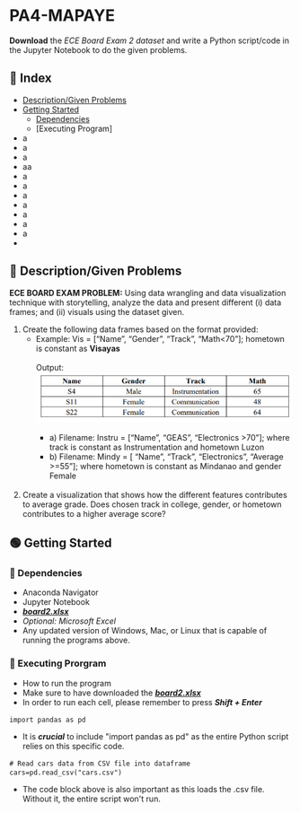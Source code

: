 # PA4-MAPAYE<br>
__Download__ the _ECE Board Exam 2 dataset_ and write a Python script/code in the Jupyter Notebook to do the given problems.

## :ledger: Index

- [Description/Given Problems](#beginner-descriptiongiven-problems)
- [Getting Started](#green_circle-getting-started)
   - [Dependencies](#electric_plug-dependencies)
   - [Executing Program]
- a
- a
- a
- aa
- a
- a
- a
- a
- a
- a
- a
- 

## :beginner: Description/Given Problems
__ECE BOARD EXAM PROBLEM:__ Using data wrangling and data visualization technique with storytelling, analyze the data and present different (i) data frames; and (ii) visuals using the dataset given.

1. Create the following data frames based on the format provided:
   - Example: Vis = [“Name”, “Gender”, “Track”, “Math<70”]; hometown is constant as __Visayas__
     <br>
     <br>
     Output:
     <br>
     ![Alt text](example.png)
     <br>
     <br>
     - a) Filename: Instru = [“Name”, “GEAS”, “Electronics >70”]; where track is constant as Instrumentation and hometown Luzon
     - b) Filename: Mindy = [ “Name”, “Track”, “Electronics”, “Average >=55”]; where hometown is constant as Mindanao and gender Female
      <br>
2. Create a visualization that shows how the different features contributes to average grade. Does chosen track in college, gender, or hometown contributes to a higher average score?

## :green_circle: Getting Started

### :electric_plug: Dependencies
* Anaconda Navigator
* Jupyter Notebook
* _**[board2.xlsx](board2.xlsx)**_
* _Optional: Microsoft Excel_
* Any updated version of Windows, Mac, or Linux that is capable of running the programs above.

### :wrench: Executing Prorgram
* How to run the program
* Make sure to have downloaded the _**[board2.xlsx](board2.xlsx)**_
* In order to run each cell, please remember to press **_Shift + Enter_**
```
import pandas as pd
```
* It is **_crucial_** to include "import pandas as pd" as the entire Python script relies on this specific code.
```
# Read cars data from CSV file into dataframe
cars=pd.read_csv("cars.csv")
```
* The code block above is also important as this loads the .csv file. Without it, the entire script won't run.
     

